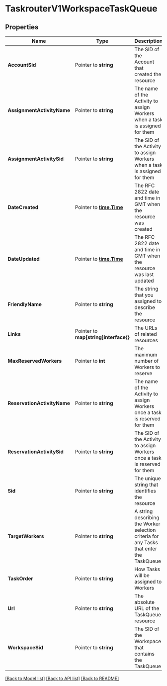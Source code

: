 # TaskrouterV1WorkspaceTaskQueue

## Properties

Name | Type | Description | Notes
------------ | ------------- | ------------- | -------------
**AccountSid** | Pointer to **string** | The SID of the Account that created the resource |
**AssignmentActivityName** | Pointer to **string** | The name of the Activity to assign Workers when a task is assigned for them |
**AssignmentActivitySid** | Pointer to **string** | The SID of the Activity to assign Workers when a task is assigned for them |
**DateCreated** | Pointer to [**time.Time**](time.Time.md) | The RFC 2822 date and time in GMT when the resource was created |
**DateUpdated** | Pointer to [**time.Time**](time.Time.md) | The RFC 2822 date and time in GMT when the resource was last updated |
**FriendlyName** | Pointer to **string** | The string that you assigned to describe the resource |
**Links** | Pointer to **map[string]interface{}** | The URLs of related resources |
**MaxReservedWorkers** | Pointer to **int** | The maximum number of Workers to reserve |
**ReservationActivityName** | Pointer to **string** | The name of the Activity to assign Workers once a task is reserved for them |
**ReservationActivitySid** | Pointer to **string** | The SID of the Activity to assign Workers once a task is reserved for them |
**Sid** | Pointer to **string** | The unique string that identifies the resource |
**TargetWorkers** | Pointer to **string** | A string describing the Worker selection criteria for any Tasks that enter the TaskQueue |
**TaskOrder** | Pointer to **string** | How Tasks will be assigned to Workers |
**Url** | Pointer to **string** | The absolute URL of the TaskQueue resource |
**WorkspaceSid** | Pointer to **string** | The SID of the Workspace that contains the TaskQueue |

[[Back to Model list]](../README.md#documentation-for-models) [[Back to API list]](../README.md#documentation-for-api-endpoints) [[Back to README]](../README.md)


